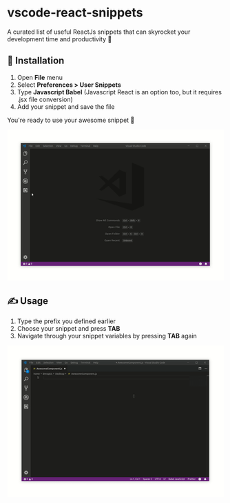 # vscode-react-snippets

A curated list of useful ReactJs snippets that can skyrocket your development time and productivity 🧠

## 🔌 Installation

1. Open **File** menu
2. Select **Preferences > User Snippets**
3. Type **Javascript Babel** (Javascript React is an option too, but it requires .jsx file conversion)
4. Add your snippet and save the file

You're ready to use your awesome snippet 💪

<p align="center">
  <img src ="./assets/installation.gif" />
</p>

## ✍ Usage

1. Type the prefix you defined earlier
2. Choose your snippet and press **TAB**
3. Navigate through your snippet variables by pressing **TAB** again

<p align="center">
  <img src ="./assets/usage.gif" />
</p>
